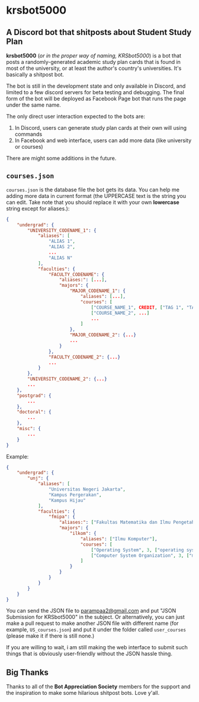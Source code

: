 # krsbot5000
A Discord bot that shitposts about Student Study Plan
---------------------

**krsbot5000** (_or in the proper way of naming, KRSbot5000_) is a bot that posts a
randomly-generated academic study plan cards that is found in most of the university,
or at least the author's country's universities. It's basically a shitpost bot.

The bot is still in the development state and only available in Discord, and limited
to a few discord servers for beta testing and debugging. The final form of the bot
will be deployed as Facebook Page bot that runs the page under the same name.

The only direct user interaction expected to the bots are:
1. In Discord, users can generate study plan cards at their own will using commands
2. In Facebook and web interface, users can add more data (like university or courses)

There are might some additions in the future.

## `courses.json`
`courses.json` is the database file the bot gets its data. You can help me adding more
data in current format (the UPPERCASE text is the string you can edit. Take note that
you should replace it with your own **lowercase** string except for aliases.):
```json
{
    "undergrad": {
        "UNIVERSITY_CODENAME_1": {
            "aliases": [
                "ALIAS 1",
                "ALIAS 2",
                ...
                "ALIAS N"
            ],
            "faculties": {
                "FACULTY_CODENAME": {
                    "aliases:": [...],
                    "majors": {
                        "MAJOR_CODENAME_1": {
                            "aliases": [...],
                            "courses": [
                                ["COURSE_NAME_1", CREDIT, ["TAG 1", "TAG 2", ..., "TAG N"]]
                                ["COURSE_NAME_2", ...]
                                ...
                            ]
                        },
                        "MAJOR_CODENAME_2": {...}
                        ...
                    }
                },
                "FACULTY_CODENAME_2": {...}
                ...
            }
        },
        "UNIVERSITY_CODENAME_2": {...}
        ...
    },
    "postgrad": {
        ...
    },
    "doctoral": {
        ...
    },
    "misc": {
        ...
    }
}
```

Example:
```json
{
    "undergrad": {
        "unj": {
            "aliases": [
                "Universitas Negeri Jakarta",
                "Kampus Pergerakan",
                "Kampus Hijau"
            ],
            "faculties": {
                "fmipa": {
                    "aliases:": ["Fakultas Matematika dan Ilmu Pengetahuan Alam"],
                    "majors": {
                        "ilkom": {
                            "aliases": ["Ilmu Komputer"],
                            "courses": [
                                ["Operating System", 3, ["operating system", "computer architecture", "computer science"]]
                                ["Computer System Organization", 3, ["microcontroller", "embedded system"]]
                            ]
                        }
                    }
                }
            }
        }
    }
}
```

You can send the JSON file to [parampaa2@gmail.com](mailto:parampaa2@gmail.com) and put
"JSON Submission for KRSbot5000" in the subject. Or alternatively, you can just make
a pull request to make another JSON file with different name (for example, `US_courses.json`)
and put it under the folder called `user_courses` (please make it if there is still none.)

If you are willing to wait, i am still making the web interface to submit such things
that is obviously user-friendly without the JSON hassle thing.

## Big Thanks
Thanks to all of the **Bot Appreciation Society** members for the support and the
inspiration to make some hilarious shitpost bots. Love y'all.